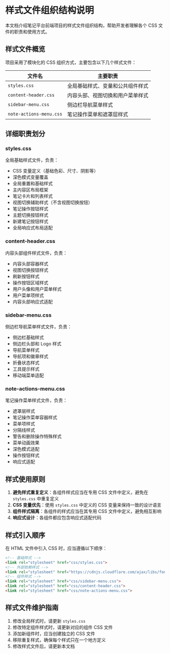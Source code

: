 # 样式文件组织结构说明

本文档介绍笔记平台前端项目的样式文件组织结构，帮助开发者理解各个 CSS 文件的职责和使用方式。

## 样式文件概览

项目采用了模块化的 CSS 组织方式，主要包含以下几个样式文件：

| 文件名 | 主要职责 |
|--------|---------|
| `styles.css` | 全局基础样式、变量和公共组件样式 |
| `content-header.css` | 内容头部、视图切换和用户菜单样式 |
| `sidebar-menu.css` | 侧边栏导航菜单样式 |
| `note-actions-menu.css` | 笔记操作菜单和遮罩层样式 |

## 详细职责划分

### styles.css

全局基础样式文件，负责：

- CSS 变量定义（基础色彩、尺寸、阴影等）
- 深色模式变量覆盖
- 全局重置和基础样式
- 主内容区布局框架
- 笔记卡片和列表样式
- 视图切换辅助样式（不含视图切换按钮）
- 笔记操作按钮样式
- 主题切换按钮样式
- 新建笔记按钮样式
- 全局响应式布局适配

### content-header.css

内容头部组件样式文件，负责：

- 内容头部容器样式
- 视图切换按钮样式
- 刷新按钮样式
- 操作按钮区域样式
- 用户头像和用户菜单样式
- 用户菜单项样式
- 内容头部响应式适配

### sidebar-menu.css

侧边栏导航菜单样式文件，负责：

- 侧边栏基础样式
- 侧边栏头部和 Logo 样式
- 导航菜单样式
- 导航项和徽章样式
- 折叠状态样式
- 工具提示样式
- 移动端菜单适配

### note-actions-menu.css

笔记操作菜单样式文件，负责：

- 遮罩层样式
- 笔记操作菜单容器样式
- 菜单项样式
- 分隔线样式
- 警告和删除操作特殊样式
- 菜单动画效果
- 深色模式适配
- 操作按钮样式
- 响应式适配

## 样式使用原则

1. **避免样式重复定义**：各组件样式应当在专用 CSS 文件中定义，避免在 `styles.css` 中重复定义
2. **CSS 变量优先**：使用 `styles.css` 中定义的 CSS 变量来保持一致的设计语言
3. **组件样式隔离**：各组件的样式应当在其专用 CSS 文件中定义，避免相互影响
4. **响应式设计**：各组件都应包含响应式适配代码

## 样式引入顺序

在 HTML 文件中引入 CSS 时，应当遵循以下顺序：

```html
<!-- 基础样式 -->
<link rel="stylesheet" href="css/styles.css">
<!-- 外部依赖样式 -->
<link rel="stylesheet" href="https://cdnjs.cloudflare.com/ajax/libs/font-awesome/5.15.3/css/all.min.css">
<!-- 组件样式 -->
<link rel="stylesheet" href="css/sidebar-menu.css">
<link rel="stylesheet" href="css/content-header.css">
<link rel="stylesheet" href="css/note-actions-menu.css">
```

## 样式文件维护指南

1. 修改全局样式时，请更新 `styles.css`
2. 修改特定组件样式时，请更新对应的组件 CSS 文件
3. 添加新组件时，应当创建独立的 CSS 文件
4. 移除重复样式，确保每个样式只在一个地方定义
5. 修改样式文件后，请更新本文档 